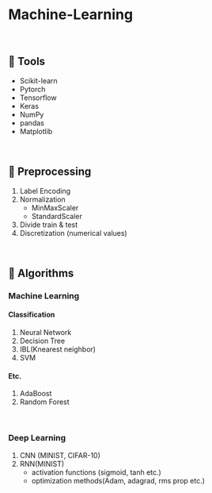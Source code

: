 # Machine-Learning



<br/>

## 📌  Tools

- Scikit-learn
- Pytorch
- Tensorflow
- Keras
- NumPy
- pandas
- Matplotlib

<br/>

## 📌  Preprocessing

1. Label Encoding
2. Normalization
   - MinMaxScaler
   - StandardScaler
3. Divide train & test
4. Discretization (numerical values)

<br/>

## 📌  Algorithms

### Machine Learning

#### Classification

1. Neural Network
2. Decision Tree
3. IBL(Knearest neighbor)
4. SVM

#### Etc.

1. AdaBoost
2. Random Forest

<br/>

### Deep Learning

1. CNN (MINIST, CIFAR-10)
2. RNN(MINIST)
   - activation functions (sigmoid, tanh etc.)
   - optimization methods(Adam, adagrad, rms prop etc.)